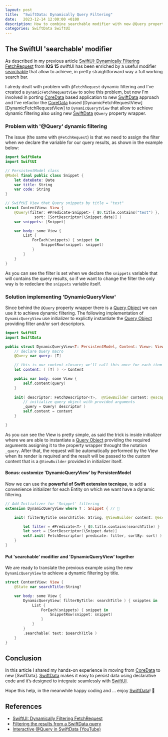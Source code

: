 ```yaml
---
layout: post
title:  "SwiftData: Dynamically Query Filtering"
date:   2023-12-14 12:00:00 +0100
description: How to combine searchable modifier with new @Query property wrapper to achieve dynamic filtering
categories: SwiftData SwiftUI
---
```


## The SwiftUI 'searchable' modifier

As described in my previous article [SwiftUI: Dynamically Filtering FetchRequest][article1] from **IOS 15** swiftUI has been enriched by a useful modifier [searchable][SEARCH] that allow to achieve, in pretty straightforward way a full working search bar.

I alredy dealt with problem with `@FetchRequest` dynamic filtering  and I've created a `DynamicFetchRequestView` to solve this problem, but now I'm involved in porting [CoreData] based application to new [SwiftData]  approach and I've refactor the [CoreData] based [DynamicFetchRequestView][DynamicFetchRequestView] to `DynamicQuerytView` that allow to achieve dynamic filtering also using new [SwiftData] `@Query` property wrapper.

### Problem with '@Query' dynamic filtering

The issue (the same with `@FetchRequest`) is that we need to assign the filter when we declare the variable for our query results, as shown in the example below:

```swift
import SwiftData
import SwiftUI

// PersistentModel class
@Model final public class Snippet {
    let dateDate: Date
    var title: String
    var code: String
}    

// SwiftUI View that Query snippets by title = "test"
struct ContentView: View {
    @Query(filter: #Predicate<Snippet> { $0.title.contains("test") },
             sort: [SortDescriptor(\Snippet.date)] )
    var snippets: [Snippet]

    var body: some View {
        List {
            ForEach(snippets) { snippet in
                SnippetRow(snippet: snippet)
            }
        }
    }
}
```

As you can see the filter is set when we declare the `snippets` variable that will contains the query results, so if we want to change the filter the only way is to redeclare the `snippets` variable itself.

### Solution implementing 'DynamicQueryView'

Since behind the `@Query` property wrapper there is a [Query Object][query] we can use it to achieve dynamic filtering.
The following implementation of `DynamicQueryView` use initializer to explictly instantiate the [Query Object][query] providing filter and/or sort descriptors.

```swift
import SwiftUI
import SwiftData

public struct DynamicQueryView<T: PersistentModel, Content: View>: View {
    // declare Query macro
    @Query var query: [T]

    // this is our content closure; we'll call this once for each item in the list
    let content: ( [T] ) -> Content

    public var body: some View {
        self.content(query)
    }
    
    init( descriptor: FetchDescriptor<T>,  @ViewBuilder content: @escaping ( [T] ) -> Content) { 
        // initialize query object with provided arguments   
        _query = Query( descriptor )
        self.content = content
    }

}
```
As you can see the View is pretty simple, as said the trick is inside initializer where we are able to instantiate a [Query Object][query] providing the required arguments assigning it to the  property wrapper throught the notation `_query`. After that, the request will be automatically performed by the View when its render is required and the result will be passed to the custom content that is a `@ViewBuilder` provided in initializer itself.

#### Bonus: customize 'DynamicQueryView' by PersistenModel

Now we can use the **powerful of Swift extension tecnique**,  to add a convenience initializer for each Entity on which we want have a dynamic filtering.

```Swift
// Add Initializer for 'Snippet' filtering
extension DynamicQueryView where T : Snippet { // 👀

    init( filterByTitle searchTitle: String, @ViewBuilder content: @escaping (FetchedResults<T>) -> Content) {

        let filter = #Predicate<T> { $0.title.contains(searchTitle) }
        let sort = [SortDescriptor(\Snippet.date)]
        self.init( FetchDescriptor( predicate: filter, sortBy: sort) )
    }
}
```

#### Put 'searchable' modifier and 'DynamicQueryView' together

We are ready to translate the previous example using the new `DynamicQueryView` to achieve a dynamic filtering by title.

```Swift
struct ContentView: View {
    @State var searchTitle:String?

    var body: some View {
        DynamicQueryView( filterByTitle: searchTitle ) { snipptes in
            List {
                ForEach(snippets) { snippet in
                    SnippetRow(snippet: snippet)
                }
            }
        }
        .searchable( text: $searchTitle )
    }
}
```

## Conclusion

In this article I shared my hands-on experience in moving from [CoreData] to new [SwifData]. [SwiftData] makes it easy to persist data using declarative code and it’s designed to integrate seamlessly with [SwiftUI].

Hope this help, in the meanwhile happy coding and … enjoy [SwiftData]! 👋

## References

* [SwiftUI: Dynamically Filtering FetchRequest][article1]
* [Filtering the results from a SwiftData query](https://www.hackingwithswift.com/quick-start/swiftdata/filtering-the-results-from-a-swiftdata-query)
* [Interactive @Query in SwiftData (YouTube)](https://youtu.be/8veRApPv06I?si=eGIOB93S5kG_sc2R)



[article1]: https://bsorrentino.github.io/bsorrentino/swiftui/2022/02/01/SwiftUI-Dynamically-Filtering-FetchRequest.html
[SEARCH]: https://developer.apple.com/documentation/swiftui/form/searchable(text:placement:)
[query]: https://developer.apple.com/documentation/swiftdata/query
[SwiftData]: https://developer.apple.com/xcode/swiftdata/ 
[CoreData]: https://developer.apple.com/documentation/coredata/
[SwiftUI]: https://developer.apple.com/xcode/swiftui/

